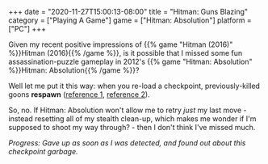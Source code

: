 +++
date = "2020-11-27T15:00:13-08:00"
title = "Hitman: Guns Blazing"
category = ["Playing A Game"]
game = ["Hitman: Absolution"]
platform = ["PC"]
+++

Given my recent positive impressions of {{% game "Hitman (2016)" %}}Hitman (2016){{% /game %}}, is it possible that I missed some fun assassination-puzzle gameplay in 2012's {{% game "Hitman: Absolution" %}}Hitman: Absolution{{% /game %}}?

Well let me put it this way: when you re-load a checkpoint, previously-killed goons <b>respawn</b> (<a href="https://steamcommunity.com/app/203140/discussions/0/864951657863225736/">reference 1</a>, <a href="https://steamcommunity.com/app/203140/discussions/0/490125737473321024/">reference 2</a>).

So, no.  If Hitman: Absolution won't allow me to retry <i>just</i> my last move - instead resetting all of my stealth clean-up, which makes me wonder if I'm supposed to shoot my way through? - then I don't think I've missed much.

<i>Progress: Gave up as soon as I was detected, and found out about this checkpoint garbage.</i>
